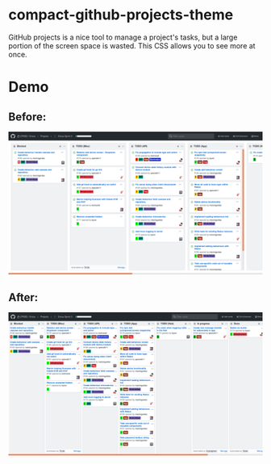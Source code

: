 # compact-github-projects-theme

GitHub projects is a nice tool to manage a project's tasks, but a large portion of the screen space is wasted. This CSS allows you to see more at once.

# Demo

## Before:
![before](images/before_fix.png)

## After:
![after](images/after_fix.png)
